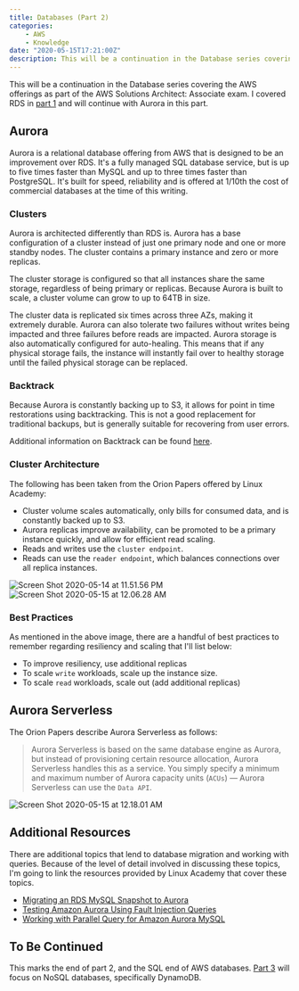 ```yaml
---
title: Databases (Part 2)
categories:
    - AWS
    - Knowledge
date: "2020-05-15T17:21:00Z"
description: This will be a continuation in the Database series covering the AWS offerings as part of the AWS Solutions Architect Associate exam.
---
```



This will be a continuation in the Database series covering the AWS offerings as part of the AWS Solutions Architect: Associate exam. I covered RDS in [part 1](../blog/databases-part-1) and will continue with Aurora in this part.

## Aurora

Aurora is a relational database offering from AWS that is designed to be an improvement over RDS. It's a fully managed SQL database service, but is up to five times faster than MySQL and up to three times faster than PostgreSQL. It's built for speed, reliability and is offered at 1/10th the cost of commercial databases at the time of this writing.

### Clusters

Aurora is architected differently than RDS is. Aurora has a base configuration of a cluster instead of just one primary node and one or more standby nodes. The cluster contains a primary instance and zero or more replicas.

The cluster storage is configured so that all instances share the same storage, regardless of being primary or replicas. Because Aurora is built to scale, a cluster volume can grow to up to 64TB in size.

The cluster data is replicated six times across three AZs, making it extremely durable. Aurora can also tolerate two failures without writes being impacted and three failures before reads are impacted. Aurora storage is also automatically configured for auto-healing. This means that if any physical storage fails, the instance will instantly fail over to healthy storage until the failed physical storage can be replaced.

### Backtrack

Because Aurora is constantly backing up to S3, it allows for point in time restorations using backtracking. This is not a good replacement for traditional backups, but is generally suitable for recovering from user errors.

Additional information on Backtrack can be found [here](https://docs.aws.amazon.com/AmazonRDS/latest/AuroraUserGuide/AuroraMySQL.Managing.Backtrack.html).

### Cluster Architecture

The following has been taken from the Orion Papers offered by Linux Academy:

* Cluster volume scales automatically, only bills for consumed data, and is constantly backed up to S3.
* Aurora replicas improve availability, can be promoted to be a primary instance quickly, and allow for efficient read scaling.
* Reads and writes use the `cluster endpoint`.
* Reads can use the `reader endpoint`, which balances connections over all
replica instances.

![Screen Shot 2020-05-14 at 11.51.56 PM](https://cdn.levine.io/uploads/images/gallery/2022-09//05/Screen-Shot-2020-05-14-at-11.51.56-PM.png)  
![Screen Shot 2020-05-15 at 12.06.28 AM](https://cdn.levine.io/uploads/images/gallery/2022-09//05/Screen-Shot-2020-05-15-at-12.06.28-AM.png)

### Best Practices

As mentioned in the above image, there are a handful of best practices to remember regarding resiliency and scaling that I'll list below:

* To improve resiliency, use additional replicas
* To scale `write` workloads, scale up the instance size.
* To scale `read` workloads, scale out (add additional replicas)

## Aurora Serverless

The Orion Papers describe Aurora Serverless as follows:
> Aurora Serverless is based on the same database engine as Aurora, but instead of provisioning certain resource allocation, Aurora Serverless handles this as a service. You simply specify a minimum and maximum number of Aurora capacity units (`ACUs`) — Aurora Serverless can use the `Data API`.

![Screen Shot 2020-05-15 at 12.18.01 AM](https://cdn.levine.io/uploads/images/gallery/2022-09//05/Screen-Shot-2020-05-15-at-12.18.01-AM.png)

## Additional Resources

There are additional topics that lend to database migration and working with queries. Because of the level of detail involved in discussing these topics, I'm going to link the resources provided by Linux Academy that cover these topics.

* [Migrating an RDS MySQL Snapshot to Aurora](https://docs.aws.amazon.com/AmazonRDS/latest/AuroraUserGuide/AuroraMySQL.Migrating.RDSMySQL.Import.html)
* [Testing Amazon Aurora Using Fault Injection Queries](https://docs.aws.amazon.com/AmazonRDS/latest/AuroraUserGuide/AuroraMySQL.Managing.FaultInjectionQueries.html)
* [Working with Parallel Query for Amazon Aurora MySQL](https://docs.aws.amazon.com/AmazonRDS/latest/AuroraUserGuide/aurora-mysql-parallel-query.html)

## To Be Continued

This marks the end of part 2, and the SQL end of AWS databases. [Part 3](../blog/databases-part-3) will focus on NoSQL databases, specifically DynamoDB.
